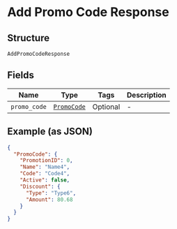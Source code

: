 
# Add Promo Code Response

## Structure

`AddPromoCodeResponse`

## Fields

| Name | Type | Tags | Description |
|  --- | --- | --- | --- |
| `promo_code` | [`PromoCode`](../../doc/models/promo-code.md) | Optional | - |

## Example (as JSON)

```json
{
  "PromoCode": {
    "PromotionID": 0,
    "Name": "Name4",
    "Code": "Code4",
    "Active": false,
    "Discount": {
      "Type": "Type6",
      "Amount": 80.68
    }
  }
}
```

